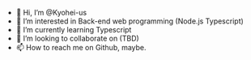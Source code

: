 - 👋 Hi, I’m @Kyohei-us
- 👀 I’m interested in Back-end web programming (Node.js Typescript)
- 🌱 I’m currently learning Typescript
- 💞️ I’m looking to collaborate on (TBD)
- 📫 How to reach me on Github, maybe.

<!---
Kyohei-us/Kyohei-us is a ✨ special ✨ repository because its `README.md` (this file) appears on your GitHub profile.
You can click the Preview link to take a look at your changes.
--->

